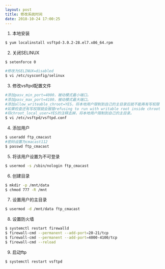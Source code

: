 ```yaml
---
layout: post
title: 修改系统时间
date: 2018-10-24 17:00:25
---
```

1. 本地安装
```Bash
$ yum localinstall vsftpd-3.0.2-28.el7.x86_64.rpm
```
2. 关闭SELINUX
```Bash
$ setenforce 0
```
```Bash
#修改为SELINUX=disabled
$ vi /etc/sysconfig/selinux
```
3. 修改vsftpd配置文件
```Bash
#添加pasv_min_port=4000，被动模式最小端口。
#添加pasv_max_port=4100，被动模式最大端口。
#添加allow_writeable_chroot=YES，将本地用户限制到自己的主目录后就不能再有写权限了，
#如果检查还有写权限就会报错refusing to run with writable root inside chroot。
#将chroot_local_user=YES的注释去掉，将本地用户限制到自己的主目录。
$ vi /etc/vsftpd/vsftpd.conf
```
4. 添加用户
```Bash
$ useradd ftp_cmacast
#密码设置为cmacast112
$ passwd ftp_cmacast
```
5. 将该用户设置为不可登录
```Bash
$ usermod -s /sbin/nologin ftp_cmacast
```
6. 创建目录
```Bash
$ mkdir -p /mnt/data
$ chmod 777 -R /mnt
```
7. 设置用户的主目录
```Bash
$ usermod -d /mnt/data ftp_cmacast
```
8. 设置防火墙
```Bash
$ systemctl restart firewalld
$ firewall-cmd --permanent --add-port=20-21/tcp
$ firewall-cmd --permanent --add-port=4000-4100/tcp
$ firewall-cmd --reload
```
9. 启动ftp
```Bash
$ systemctl restart vsftpd
```